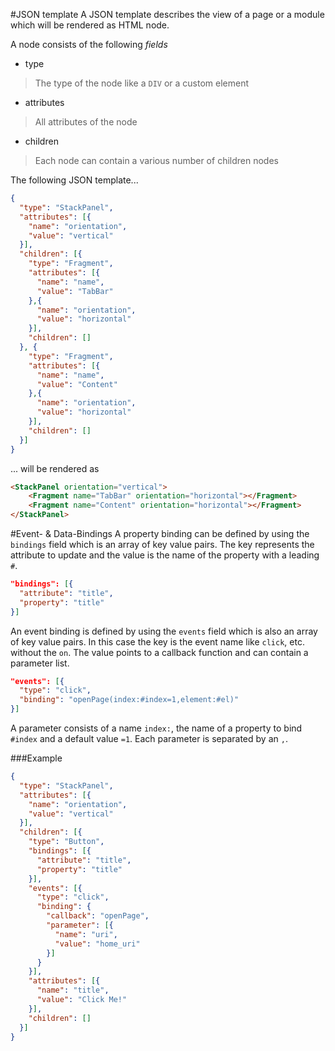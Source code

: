 #JSON template
A JSON template describes the view of a page or a module which will be rendered as HTML node.

A node consists of the following *fields*

* type
> The type of the node like a `DIV` or a custom element
* attributes
> All attributes of the node
* children
> Each node can contain a various number of children nodes

The following JSON template...

```json
{
  "type": "StackPanel",
  "attributes": [{
    "name": "orientation",
    "value": "vertical"
  }],
  "children": [{
    "type": "Fragment",
    "attributes": [{
      "name": "name",
      "value": "TabBar"
    },{
      "name": "orientation",
      "value": "horizontal"
    }],
    "children": []
  }, {
    "type": "Fragment",
    "attributes": [{
      "name": "name",
      "value": "Content"
    },{
      "name": "orientation",
      "value": "horizontal"
    }],
    "children": []
  }]
}
```

... will be rendered as

```html
<StackPanel orientation="vertical">
    <Fragment name="TabBar" orientation="horizontal"></Fragment>
    <Fragment name="Content" orientation="horizontal"></Fragment>
</StackPanel>
```

#Event- \& Data-Bindings
A property binding can be defined by using the `bindings` field which is an array of key value pairs. The key represents the attribute to update and the value is the name of the property with a leading `#`.

```json
"bindings": [{
  "attribute": "title",
  "property": "title"
}]
```

An event binding is defined by using the `events` field which is also an array of key value pairs. In this case the key is the event name like `click`, etc. without the `on`. The value points to a callback function and can contain a parameter list.

```json
"events": [{
  "type": "click",
  "binding": "openPage(index:#index=1,element:#el)"
}]
```

A parameter consists of a name `index:`, the name of a property to bind `#index` and a default value `=1`. Each parameter is separated by an `,`.


###Example
```json
{
  "type": "StackPanel",
  "attributes": [{
    "name": "orientation",
    "value": "vertical"
  }],
  "children": [{
    "type": "Button",
    "bindings": [{
      "attribute": "title",
      "property": "title"
    }],
    "events": [{
      "type": "click",
      "binding": {
        "callback": "openPage",
        "parameter": [{
          "name": "uri",
          "value": "home_uri"
        }]
      }
    }],
    "attributes": [{
      "name": "title",
      "value": "Click Me!"
    }],
    "children": []
  }]
}
```
